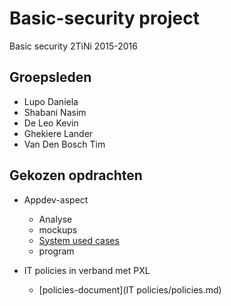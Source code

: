 # Basic-security project
Basic security 2TiNi 2015-2016


## Groepsleden

- Lupo Daniela
- Shabani Nasim
- De Leo Kevin
- Ghekiere Lander
- Van Den Bosch Tim

## Gekozen opdrachten

- Appdev-aspect
    - Analyse
    - mockups
    - [System used cases](appdev-aspect/SUC.md)
    - program

- IT policies in verband met PXL
    - [policies-document](IT policies/policies.md)